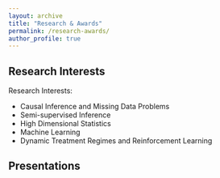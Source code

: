 ```yaml
---
layout: archive
title: "Research & Awards"
permalink: /research-awards/
author_profile: true
---
```


Research Interests
------

<p>Research Interests:</p>

<ul>
    <li>Causal Inference and Missing Data Problems</li>
    <li>Semi-supervised Inference</li>
    <li>High Dimensional Statistics</li>
    <li>Machine Learning</li>
    <li>Dynamic Treatment Regimes and Reinforcement Learning</li>
</ul>








Presentations
------
